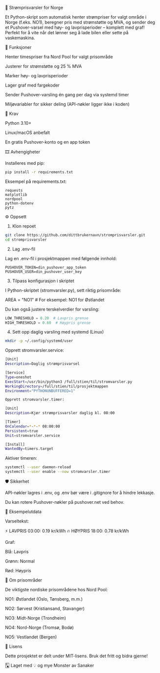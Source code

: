 🔌 Strømprisvarsler for Norge

Et Python-skript som automatisk henter strømpriser for valgt område i Norge (f.eks. NO1), beregner pris med strømstøtte og MVA, og sender deg et Pushover-varsel med høy- og lavprisperioder – komplett med graf! Perfekt for å vite når det lønner seg å lade bilen eller sette på vaskemaskina.



🚀 Funksjoner

Henter timespriser fra Nord Pool for valgt prisområde

Justerer for strømstøtte og 25 % MVA

Marker høy- og lavprisperioder

Lager graf med fargekoder

Sender Pushover-varsling én gang per dag via systemd timer

Miljøvariabler for sikker deling (API-nøkler ligger ikke i koden)

🧰 Krav

Python 3.10+

Linux/macOS anbefalt

En gratis Pushover-konto og en app token

🎞️ Avhengigheter

Installeres med pip:
```bash
pip install -r requirements.txt
```
Eksempel på requirements.txt:
```pip
requests
matplotlib
nordpool
python-dotenv
pytz
```
⚙️ Oppsett

1. Klon repoet
```bash
git clone https://github.com/dittbrukernavn/stromprisvarsler.git
cd stromprisvarsler
```
2. Lag .env-fil

Lag en .env-fil i prosjektmappen med følgende innhold:
```
PUSHOVER_TOKEN=din_pushover_app_token
PUSHOVER_USER=din_pushover_user_key
```
3. Tilpass konfigurasjon i skriptet

I Python-skriptet (stromvarsler.py), sett riktig prisområde:

AREA = "NO1"  # For eksempel: NO1 for Østlandet

Du kan også justere terskelverdier for varsling:
```python
LOW_THRESHOLD = 0.20  # Lavpris grense
HIGH_THRESHOLD = 0.60  # Høypris grense
```
4. Sett opp daglig varsling med systemd (Linux)
```bash
mkdir -p ~/.config/systemd/user
```
Opprett stromvarsler.service:
```bash
[Unit]
Description=Daglig strømprisvarsel

[Service]
Type=oneshot
ExecStart=/usr/bin/python3 /full/stien/til/stromvarsler.py
WorkingDirectory=/full/stien/til/prosjektmappen
Environment="PYTHONUNBUFFERED=1"

Opprett stromvarsler.timer:

[Unit]
Description=Kjør strømprisvarsler daglig kl. 08:00

[Timer]
OnCalendar=*-*-* 08:00:00
Persistent=true
Unit=stromvarsler.service

[Install]
WantedBy=timers.target
```
Aktiver timeren:
```bash
systemctl --user daemon-reload
systemctl --user enable --now stromvarsler.timer
```
🛡️ Sikkerhet

API-nøkler lagres i .env, og .env bør være i .gitignore for å hindre lekkasje.

Du kan rotere Pushover-nøkler på pushover.net ved behov.

🧪 Eksempelutdata

Varseltekst:

⚡ LAVPRIS 03:00: 0.19 kr/kWh
🔥 HØYPRIS 18:00: 0.78 kr/kWh

Graf:

Blå: Lavpris

Grønn: Normal

Rød: Høypris

📍 Om prisområder

De viktigste nordiske prisområdene hos Nord Pool:

NO1: Østlandet (Oslo, Tønsberg, m.m.)

NO2: Sørvest (Kristiansand, Stavanger)

NO3: Midt-Norge (Trondheim)

NO4: Nord-Norge (Tromsø, Bodø)

NO5: Vestlandet (Bergen)

📄 Lisens

Dette prosjektet er delt under MIT-lisens. Bruk det fritt og bidra gjerne!

🂨 Laget med 💡 og mye Monster av Sanaker
